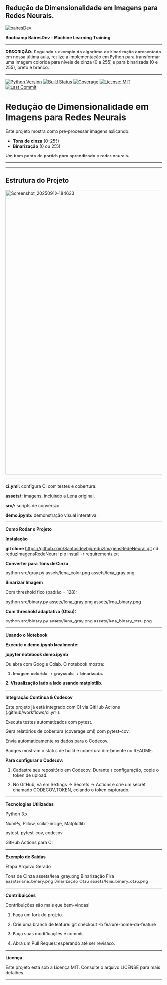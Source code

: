 ## Redução de Dimensionalidade em Imagens para Redes Neurais.

![bairesDev](https://github.com/user-attachments/assets/f1bfd926-4bf3-4031-bab1-92aba768309e)


**Bootcamp BairesDev - Machine Learning Training**


---

**DESCRIÇÃO:**
Seguindo o exemplo do algoritmo de binarização apresentado em nossa última aula, realize a implementação em Python para transformar uma imagem colorida para níveis de cinza (0 a 255) e para binarizada (0 e 255), preto e branco.


---

<!-- badges: start -->
[![Python Version](https://img.shields.io/badge/python-3.x-blue.svg?logo=python&logoColor=white)](https://www.python.org/)
[![Build Status](https://img.shields.io/github/actions/workflow/status/Santosdevbjj/reduzImagensRedeNeural/ci.yml?branch=main)](https://github.com/Santosdevbjj/reduzImagensRedeNeural/actions)
[![Coverage](https://img.shields.io/codecov/c/github/Santosdevbjj/reduzImagensRedeNeural?branch=main)](https://codecov.io/gh/Santosdevbjj/reduzImagensRedeNeural)
[![License: MIT](https://img.shields.io/github/license/Santosdevbjj/reduzImagensRedeNeural)](https://opensource.org/licenses/MIT)
[![Last Commit](https://img.shields.io/github/last-commit/Santosdevbjj/reduzImagensRedeNeural)](https://github.com/Santosdevbjj/reduzImagensRedeNeural/commits/main)
<!-- badges: end -->

# Redução de Dimensionalidade em Imagens para Redes Neurais

Este projeto mostra como pré-processar imagens aplicando:
- **Tons de cinza** (0–255)
- **Binarização** (0 ou 255)

Um bom ponto de partida para aprendizado e redes neurais.

---

---

##  Estrutura do Projeto

<img width="1080" height="920" alt="Screenshot_20250910-184633" src="https://github.com/user-attachments/assets/93d93d50-f815-40df-aadc-9046a17731d8" />



---


**ci.yml:** configura CI com testes e cobertura.

**assets/:** imagens, incluindo a Lena original.

**src/:** scripts de conversão.

**demo.ipynb:** demonstração visual interativa.


---



**Como Rodar o Projeto**

**Instalação**

**git clone** https://github.com/Santosdevbjj/reduzImagensRedeNeural.git
cd reduzImagensRedeNeural
pip install -r requirements.txt

**Converter para Tons de Cinza**

python src/gray.py assets/lena_color.png assets/lena_gray.png

**Binarizar Imagem**

Com threshold fixo (padrão = 128):

python src/binary.py assets/lena_gray.png assets/lena_binary.png

**Com threshold adaptativo (Otsu):**

python src/binary.py assets/lena_gray.png assets/lena_binary_otsu.png



---

**Usando o Notebook**

**Execute o demo.ipynb localmente:**

**jupyter notebook demo.ipynb**

Ou abra com Google Colab. O notebook mostra:

1. Imagem colorida → grayscale → binarizada.


**2. Visualização lado a lado usando matplotlib.**




---

**Integração Contínua & Codecov**

Este projeto já está integrado com CI via GitHub Actions (.github/workflows/ci.yml):

Executa testes automatizados com pytest.

Gera relatórios de cobertura (coverage.xml) com pytest-cov.

Envia automaticamente os dados para o Codecov.

Badges mostram o status de build e cobertura diretamente no README.


**Para configurar o Codecov:**

1. Cadastre seu repositório em Codecov. Durante a configuração, copie o token de upload. 


2. No GitHub, vá em Settings → Secrets → Actions e crie um secret chamado CODECOV_TOKEN, colando o token capturado. 




---

**Tecnologias Utilizadas**

Python 3.x

NumPy, Pillow, scikit-image, Matplotlib

pytest, pytest-cov, codecov

GitHub Actions para CI



---

**Exemplo de Saídas**

Etapa	Arquivo Gerado

Tons de Cinza	assets/lena_gray.png
Binarização Fixa	assets/lena_binary.png
Binarização Otsu	assets/lena_binary_otsu.png



---

**Contribuições**

Contribuições são mais que bem-vindas!

1. Faça um fork do projeto.


2. Crie uma branch de feature:
git checkout -b feature-nome-da-feature


3. Faça suas modificações e commit.


4. Abra um Pull Request esperando até ser revisado.




---

**Licença**

Este projeto está sob a Licença MIT. Consulte o arquivo LICENSE para mais detalhes.


---






